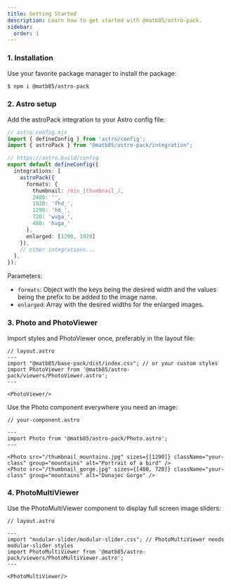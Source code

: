 ```yaml
---
title: Getting Started
description: Learn how to get started with @matb85/astro-pack.
sidebar:
  order: 1
---
```


### 1. Installation

Use your favorite package manager to install the package:

```bash
$ npm i @matb85/astro-pack
```

### 2. Astro setup

Add the astroPack integration to your Astro config file:

```ts
// astro.config.mjs
import { defineConfig } from 'astro/config';
import { astroPack } from "@matb85/astro-pack/integration";

// https://astro.build/config
export default defineConfig({
  integrations: [
    astroPack({
      formats: {
        thumbnail: /min_|thumbnail_/,
        2400: '',
        1920: 'fhd_',
        1290: 'hd_',
        720: 'wvga_',
        480: 'hvga_'
      },
      enlarged: [1290, 1920]
    }),
    // other integrations...
  ],
});
```

Parameters:

- `formats`: Object with the keys being the desired width and the values being the prefix to be added to the image name.
- `enlarged`: Array with the desired widths for the enlarged images.

### 3. Photo and PhotoViewer

Import styles and PhotoViewer once, preferably in the layout file:

```astro
// layout.astro
---
import "@matb85/base-pack/dist/index.css"; // or your custom styles
import PhotoViewer from '@matb85/astro-pack/viewers/PhotoViewer.astro';
---

<PhotoViewer/>
```

Use the Photo component everywhere you need an image:

```astro
// your-component.astro

---
import Photo from '@matb85/astro-pack/Photo.astro';
---

<Photo src="/thumbnail_mountains.jpg" sizes={[1290]} className="your-class" group="mountains" alt="Portrait of a bird" />
<Photo src="/thumbnail_gorge.jpg" sizes={[480, 720]} className="your-class" group="mountains" alt="Dunajec Gorge" />
```

### 4. PhotoMultiViewer 

Use the PhotoMultiViewer component to display full screen image sliders:

```astro
// layout.astro

---
import "modular-slider/modular-slider.css"; // PhotoMultiViewer needs modular-slider styles
import PhotoMultiViewer from '@matb85/astro-pack/viewers/PhotoMultiViewer.astro';
---
  
<PhotoMultiViewer/>
```
